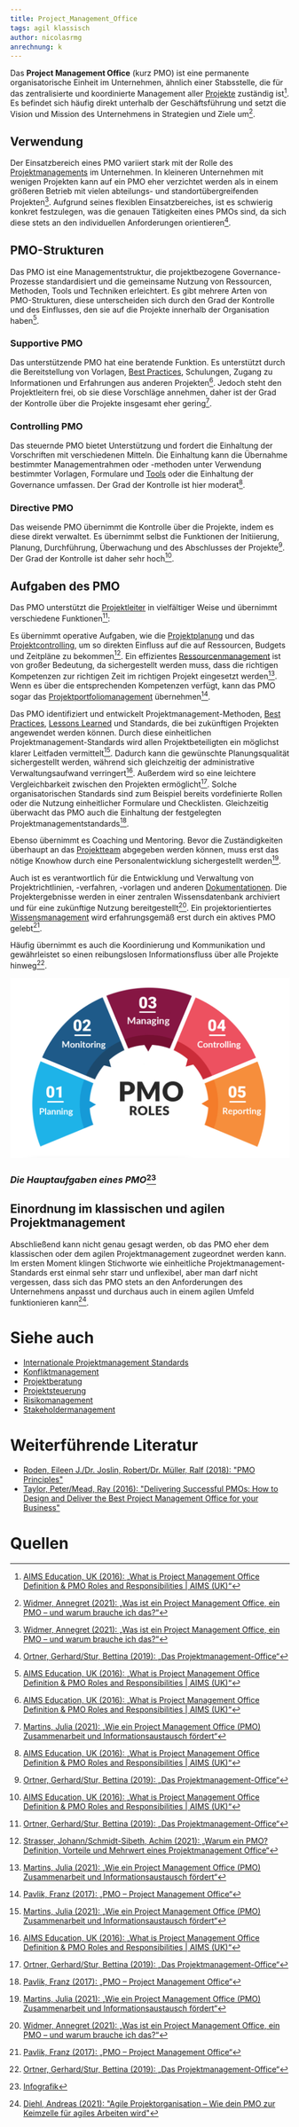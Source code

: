 ```yaml
---
title: Project_Management_Office
tags: agil klassisch
author: nicolasrmg
anrechnung: k
---
```




Das **Project Management Office** (kurz PMO) ist eine permanente organisatorische Einheit im Unternehmen, ähnlich einer Stabsstelle, die für das zentralisierte und koordinierte Management aller [Projekte](Projekt.md) zuständig ist[^1]. Es befindet sich häufig direkt unterhalb der Geschäftsführung und setzt die Vision und Mission des Unternehmens in Strategien und Ziele um[^6].

## Verwendung
Der Einsatzbereich eines PMO variiert stark mit der Rolle des [Projektmanagements](Projektmanagement.md) im Unternehmen. In kleineren Unternehmen mit wenigen Projekten kann auf ein PMO eher verzichtet werden als in einem größeren Betrieb mit vielen abteilungs- und standortübergreifenden Projekten[^6]. Aufgrund seines flexiblen Einsatzbereiches, ist es schwierig konkret festzulegen, was die genauen Tätigkeiten eines PMOs sind, da sich diese stets an den individuellen Anforderungen orientieren[^3].

## PMO-Strukturen 
Das PMO ist eine Managementstruktur, die projektbezogene Governance-Prozesse standardisiert und die gemeinsame Nutzung von Ressourcen, Methoden, Tools und Techniken erleichtert. Es gibt mehrere Arten von PMO-Strukturen, diese unterscheiden sich durch den Grad der Kontrolle und des Einflusses, den sie auf die Projekte innerhalb der Organisation haben[^1].

### Supportive PMO
Das unterstützende PMO hat eine beratende Funktion. Es unterstützt durch die Bereitstellung von Vorlagen, [Best Practices](Best_Practices.md), Schulungen, Zugang zu Informationen und Erfahrungen aus anderen Projekten[^1]. Jedoch steht den Projektleitern frei, ob sie diese Vorschläge annehmen, daher ist der Grad der Kontrolle über die Projekte insgesamt eher gering[^2].

### Controlling PMO
Das steuernde PMO bietet Unterstützung und fordert die Einhaltung der Vorschriften mit verschiedenen Mitteln. Die Einhaltung kann die Übernahme bestimmter Managementrahmen oder -methoden unter Verwendung bestimmter Vorlagen, Formulare und [Tools](Uebersicht_PM_Tools.md) oder die Einhaltung der Governance umfassen. Der Grad der Kontrolle ist hier moderat[^1].

### Directive PMO
Das weisende PMO übernimmt die Kontrolle über die Projekte, indem es diese direkt verwaltet. Es übernimmt selbst die Funktionen der Initiierung, Planung, Durchführung, Überwachung und des Abschlusses der Projekte[^3]. Der Grad der Kontrolle ist daher sehr hoch[^1].

## Aufgaben des PMO
Das PMO unterstützt die [Projektleiter](Projektleiter.md) in vielfältiger Weise und übernimmt verschiedene Funktionen[^3]:

Es übernimmt operative Aufgaben, wie die [Projektplanung](Projektplanung.md) und das [Projektcontrolling](Projektcontrolling.md), um so direkten Einfluss auf die auf Ressourcen, Budgets und Zeitpläne zu bekommen[^5]. Ein effizientes [Ressourcenmanagement](Ressourcenplanung.md) ist von großer Bedeutung, da sichergestellt werden muss, dass die richtigen Kompetenzen zur richtigen Zeit im richtigen Projekt eingesetzt werden[^2]. Wenn es über die entsprechenden Kompetenzen verfügt, kann das PMO sogar das [Projektportfoliomanagement](Projektportfoliomanagement.md) übernehmen[^4].

Das PMO identifiziert und entwickelt Projektmanagement-Methoden, [Best Practices](Best_Practices.md), [Lessons Learned](Lessons_Learned.md) und Standards, die bei zukünftigen Projekten angewendet werden können. Durch diese einheitlichen Projektmanagement-Standards wird allen Projektbeteiligten ein möglichst klarer Leitfaden vermittelt[^2]. Dadurch kann die gewünschte Planungsqualität sichergestellt werden, während sich gleichzeitig der administrative Verwaltungsaufwand verringert[^1]. Außerdem wird so eine leichtere Vergleichbarkeit zwischen den Projekten ermöglicht[^3]. Solche organisatorischen Standards sind zum Beispiel bereits vordefinierte Rollen oder die Nutzung einheitlicher Formulare und Checklisten. Gleichzeitig überwacht das PMO auch die Einhaltung der festgelegten Projektmanagementstandards[^4].

Ebenso übernimmt es Coaching und Mentoring. Bevor die Zuständigkeiten überhaupt an das [Projektteam](Projektmitarbeiter.md) abgegeben werden können, muss erst das nötige Knowhow durch eine Personalentwicklung sichergestellt werden[^2].

Auch ist es verantwortlich für die Entwicklung und Verwaltung von Projektrichtlinien, -verfahren, -vorlagen und anderen [Dokumentationen](Projektdokumentation.md). Die Projektergebnisse werden in einer zentralen Wissensdatenbank archiviert und für eine zukünftige Nutzung bereitgestellt[^6]. Ein projektorientiertes [Wissensmanagement](Wissensmanagament.md) wird erfahrungsgemäß erst durch ein aktives PMO gelebt[^4].

Häufig übernimmt es auch die Koordinierung und Kommunikation und gewährleistet so einen reibungslosen Informationsfluss über alle Projekte hinweg[^3].


![Beispielabbildung](Project_Management_Office/pmo_roles.png)

### *Die Hauptaufgaben eines PMO*[^8]


## Einordnung im klassischen und agilen Projektmanagement
Abschließend kann nicht genau gesagt werden, ob das PMO eher dem klassischen oder dem agilen Projektmanagement zugeordnet werden kann. Im ersten Moment klingen Stichworte wie einheitliche Projektmanagement-Standards erst einmal sehr starr und unflexibel, aber man darf nicht vergessen, dass sich das PMO stets an den Anforderungen des Unternehmens anpasst und durchaus auch in einem agilen Umfeld funktionieren kann[^7].




# Siehe auch

* [Internationale Projektmanagement Standards](Internationale_Projektmanagement_Standards.md)
* [Konfliktmanagement](Konfliktmanagement.md)
* [Projektberatung](Projektberatung.md)
* [Projektsteuerung](Projektsteuerung.md)
* [Risikomanagement](Risikomanagement.md)
* [Stakeholdermanagement](Stakeholdermanagement.md)

# Weiterführende Literatur

* [Roden, Eileen J./Dr. Joslin, Robert/Dr. Müller, Ralf (2018): "PMO Principles"](https://www.amazon.de/PMO-Principles-Dr-Robert-Joslin/dp/3906937003)
* [Taylor, Peter/Mead, Ray (2016): "Delivering Successful PMOs: How to Design and Deliver the Best Project Management Office for your Business"](https://www.amazon.de/Delivering-Successful-PMOs-Management-Business-ebook/dp/B01CR69HTO)

# Quellen

[^1]: [AIMS Education, UK (2016): „What is Project Management Office Definition & PMO Roles and Responsibilities | AIMS (UK)“](https://www.youtube.com/watch?v=WFO2sZd8oh4)
[^2]: [Martins, Julia (2021): „Wie ein Project Management Office (PMO) Zusammenarbeit und Informationsaustausch fördert“](https://asana.com/de/resources/pmo-project-management-office)
[^3]: [Ortner, Gerhard/Stur, Bettina (2019): „Das Projektmanagement-Office“](https://link.springer.com/book/10.1007/978-3-662-59486-5)
[^4]: [Pavlik, Franz (2017): „PMO – Project Management Office“](https://dieprojektmanager.com/project-management-office-pmo/)
[^5]: [Strasser, Johann/Schmidt-Sibeth, Achim (2021): „Warum ein PMO? Definition, Vorteile und Mehrwert eines Projektmanagement Office“](https://www.theprojectgroup.com/blog/pmo-project-management-office/)
[^6]: [Widmer, Annegret (2021): „Was ist ein Project Management Office, ein PMO – und warum brauche ich das?“](https://meisterplan.com/de/blog/was-ist-ein-project-management-office/)
[^7]: [Diehl, Andreas (2021): "Agile Projektorganisation – Wie dein PMO zur Keimzelle für agiles Arbeiten wird"](https://digitaleneuordnung.de/blog/agile-projektorganisation/)
[^8]: [Infografik](https://images.squarespace-cdn.com/content/v1/5ae46213372b9649d0a30d55/1620927958106-YQZXPHOI8F1UOKSGAUGI/Screen+Shot+2021-05-13+at+1.45.33+PM.png)

